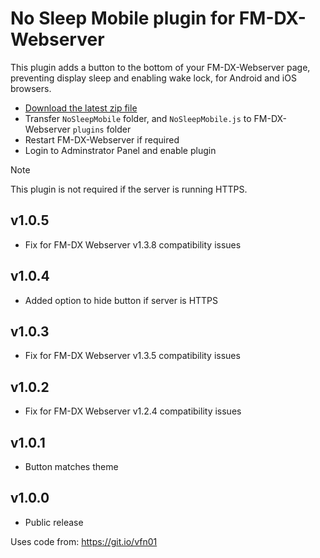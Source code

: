 # No Sleep Mobile plugin for FM-DX-Webserver

This plugin adds a button to the bottom of your FM-DX-Webserver page, preventing display sleep and enabling wake lock, for Android and iOS browsers.

* [Download the latest zip file](https://github.com/AmateurAudioDude/FM-DX-Webserver-Plugin-No-Sleep-Mobile/archive/refs/heads/main.zip)
* Transfer `NoSleepMobile` folder, and `NoSleepMobile.js` to FM-DX-Webserver `plugins` folder
* Restart FM-DX-Webserver if required
* Login to Adminstrator Panel and enable plugin

> [!NOTE]
> This plugin is not required if the server is running HTTPS.

v1.0.5
------
* Fix for FM-DX Webserver v1.3.8 compatibility issues

v1.0.4
------
* Added option to hide button if server is HTTPS

v1.0.3
------
* Fix for FM-DX Webserver v1.3.5 compatibility issues

v1.0.2
------
* Fix for FM-DX Webserver v1.2.4 compatibility issues

v1.0.1
------
* Button matches theme

v1.0.0
------
* Public release

Uses code from: https://git.io/vfn01
